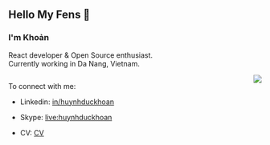 ## Hello My Fens 👋
<!-- [![f97.xyz](https://img.shields.io/badge/Blog-f97.xyz-lightgrey "f97.xyz")](https://f97.xyz)
[![huynhduckhoan](https://img.shields.io/badge/skype-huynhduckhoan-blue "huynhduckhoan")](https://join.skype.com/invite/niUom6aZDDwa "devcui.com")
![F97's github visitor](https://komarev.com/ghpvc/?username=f97) -->


### I'm Khoản

React developer & Open Source enthusiast.<br>
Currently working in Da Nang, Vietnam.<br>
 
<div style=" display: flex; justify-content: space-between; ">
         <div>
     
 To connect with me: 
 - Linkedin: [in/huynhduckhoan](https://www.linkedin.com/in/huynhduckhoan)
 - Skype: [live:huynhduckhoan](https://join.skype.com/invite/niUom6aZDDwa)
 - CV: [CV](/CV.md)
          
   </div>

 <div>
   <img src="https://github-readme-stats.vercel.app/api/top-langs/?username=anuraghazra&layout=compact&theme=onedark&hide_border=true">
  </div>
</div>

<!-- <img src="https://github-readme-stats.vercel.app/api?username=f97&show_icons=true&theme=onedark&show_icons=true&hide_border=true"> -->

<!-- ![Imgur](https://i.imgur.com/EKizaRG.png)

![Imgur](https://i.imgur.com/7pehdsz.png)
 -->
 


